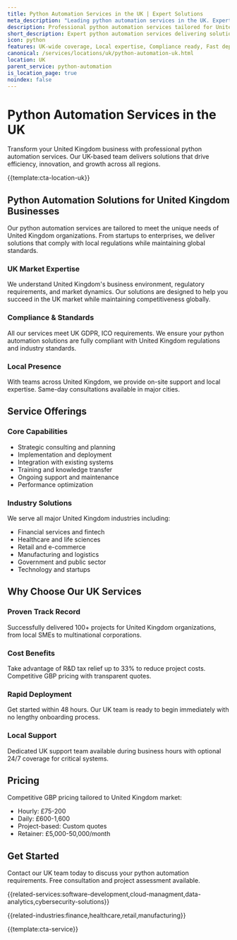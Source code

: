 ```yaml
---
title: Python Automation Services in the UK | Expert Solutions
meta_description: "Leading python automation services in the UK. Expert teams, proven results, R&D tax relief up to 33%. Get started today."
description: Professional python automation services tailored for United Kingdom businesses
short_description: Expert python automation services delivering solutions across United Kingdom.
icon: python
features: UK-wide coverage, Local expertise, Compliance ready, Fast deployment, Cost-effective, Proven results
canonical: /services/locations/uk/python-automation-uk.html
location: UK
parent_service: python-automation
is_location_page: true
noindex: false
---
```


# Python Automation Services in the UK

Transform your United Kingdom business with professional python automation services. Our UK-based team delivers solutions that drive efficiency, innovation, and growth across all regions.

{{template:cta-location-uk}}

## Python Automation Solutions for United Kingdom Businesses

Our python automation services are tailored to meet the unique needs of United Kingdom organizations. From startups to enterprises, we deliver solutions that comply with local regulations while maintaining global standards.

### UK Market Expertise

We understand United Kingdom's business environment, regulatory requirements, and market dynamics. Our solutions are designed to help you succeed in the UK market while maintaining competitiveness globally.

### Compliance & Standards

All our services meet UK GDPR, ICO requirements. We ensure your python automation solutions are fully compliant with United Kingdom regulations and industry standards.

### Local Presence

With teams across United Kingdom, we provide on-site support and local expertise. Same-day consultations available in major cities.

## Service Offerings

### Core Capabilities
- Strategic consulting and planning
- Implementation and deployment
- Integration with existing systems
- Training and knowledge transfer
- Ongoing support and maintenance
- Performance optimization

### Industry Solutions
We serve all major United Kingdom industries including:
- Financial services and fintech
- Healthcare and life sciences
- Retail and e-commerce
- Manufacturing and logistics
- Government and public sector
- Technology and startups

## Why Choose Our UK Services

### Proven Track Record
Successfully delivered 100+ projects for United Kingdom organizations, from local SMEs to multinational corporations.

### Cost Benefits
Take advantage of R&D tax relief up to 33% to reduce project costs. Competitive GBP pricing with transparent quotes.

### Rapid Deployment
Get started within 48 hours. Our UK team is ready to begin immediately with no lengthy onboarding process.

### Local Support
Dedicated UK support team available during business hours with optional 24/7 coverage for critical systems.

## Pricing

Competitive GBP pricing tailored to United Kingdom market:
- Hourly: £75-200
- Daily: £600-1,600
- Project-based: Custom quotes
- Retainer: £5,000-50,000/month

## Get Started

Contact our UK team today to discuss your python automation requirements. Free consultation and project assessment available.

{{related-services:software-development,cloud-managment,data-analytics,cybersecurity-solutions}}

{{related-industries:finance,healthcare,retail,manufacturing}}

{{template:cta-service}}

